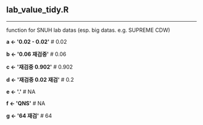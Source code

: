 ## lab_value_tidy.R

***

function for SNUH lab datas (esp. big datas. e.g. SUPREME CDW)

**a <- '0.02 - 0.02'** # 0.02

**b <- '0.06 재검중'** # 0.06

**c <- '재검중 0.902'** # 0.902

**d <- '재검중 0.02 재검'** # 0.2

**e <- '.'** # NA

**f <- 'QNS'** # NA

**g <- '64 재검'** # 64

